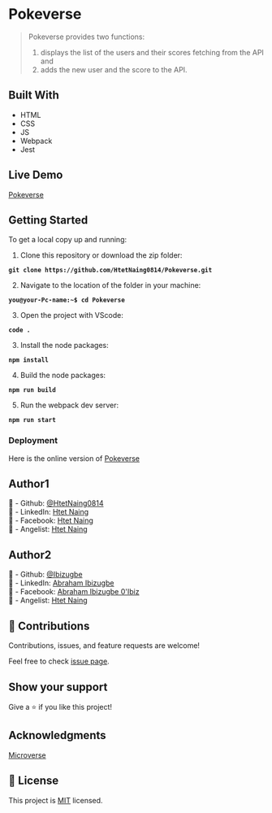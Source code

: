 # Pokeverse

> Pokeverse provides two functions:
>
> 1. displays the list of the users and their scores fetching from the API and
> 2. adds the new user and the score to the API.

## Built With

- HTML
- CSS
- JS
- Webpack
- Jest

## Live Demo

[Pokeverse](https://htetnaing0814.github.io/Pokeverse/)

## Getting Started

To get a local copy up and running:

1. Clone this repository or download the zip folder:

**`git clone https://github.com/HtetNaing0814/Pokeverse.git`**

2. Navigate to the location of the folder in your machine:

**`you@your-Pc-name:~$ cd Pokeverse`**

3. Open the project with VScode:

**`code .`**

3. Install the node packages:

**`npm install`**

4. Build the node packages:

**`npm run build`**

5. Run the webpack dev server:

**`npm run start`**

### Deployment

Here is the online version of [Pokeverse](https://htetnaing0814.github.io/Pokeverse/)

## Author1

👤 - Github: [@HtetNaing0814](https://github.com/HtetNaing0814/)<br>
👤 - LinkedIn: [Htet Naing](https://www.linkedin.com/in/htet-naing-b4882a1aa/)<br>
👤 - Facebook: [Htet Naing](https://www.facebook.com/rexsoul1819)<br>
👤 - Angelist: [Htet Naing](https://angel.co/u/htet-naing-2)<br>

## Author2

👤 - Github: [@Ibizugbe](https://github.com/Ibizugbe/)<br>
👤 - LinkedIn: [Abraham Ibizugbe](https://www.linkedin.com/in/abraham-ibizugbe-763791115/)<br>
👤 - Facebook: [Abraham Ibizugbe 0'Ibiz](https://web.facebook.com/aibizugbe)<br>
👤 - Angelist: [Htet Naing](https://angel.co/u/htet-naing-2)<br>

## 🤝 Contributions

Contributions, issues, and feature requests are welcome!

Feel free to check [issue page](https://github.com/HtetNaing0814/Pokeverse/issues).

## Show your support

Give a ⭐️ if you like this project!

## Acknowledgments

[Microverse](https://bit.ly/MicroverseTN)

## 📝 License

This project is [MIT](./MIT.md) licensed.
